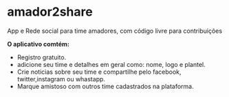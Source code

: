 # amador2share
App e Rede social para time amadores, com código livre para contribuições

**O aplicativo comtém:**

- Registro gratuito.
- adicione seu time e detalhes em geral como: nome, logo e plantel.
- Crie noticias sobre seu time e compartilhe pelo facebook, twitter,instagram ou whastapp.
- Marque amistoso com outros time cadastrados na plataforma.
